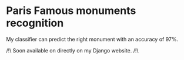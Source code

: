 # Paris Famous monuments recognition

My classifier can predict the right monument with an accuracy of 97%.

/!\ Soon available on directly on my Django website. /!\
